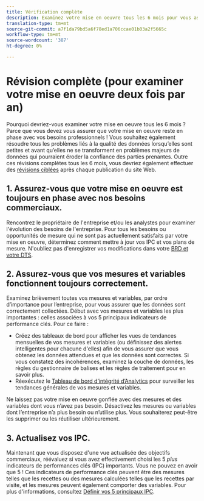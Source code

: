 ```yaml
---
title: Vérification complète
description: Examinez votre mise en oeuvre tous les 6 mois pour vous assurer que l’alignement se poursuit avec les besoins de l’entreprise et les IPC.
translation-type: tm+mt
source-git-commit: a7f1da79bd5a6f78ed1a706ccae01b03a2f5665c
workflow-type: tm+mt
source-wordcount: '387'
ht-degree: 0%

---
```



# Révision complète (pour examiner votre mise en oeuvre deux fois par an)

Pourquoi devriez-vous examiner votre mise en oeuvre tous les 6 mois ? Parce que vous devez vous assurer que votre mise en oeuvre reste en phase avec vos besoins professionnels ! Vous souhaitez également résoudre tous les problèmes liés à la qualité des données lorsqu’elles sont petites et avant qu’elles ne se transforment en problèmes majeurs de données qui pourraient éroder la confiance des parties prenantes. Outre ces révisions complètes tous les 6 mois, vous devriez également effectuer des [révisions ciblées](/help/implement/review/focused-review.md) après chaque publication du site Web.

## 1. Assurez-vous que votre mise en oeuvre est toujours en phase avec nos besoins commerciaux.

Rencontrez le propriétaire de l&#39;entreprise et/ou les analystes pour examiner l&#39;évolution des besoins de l&#39;entreprise. Pour tous les besoins ou opportunités de mesure qui ne sont pas actuellement satisfaits par votre mise en oeuvre, déterminez comment mettre à jour vos IPC et vos plans de mesure. N&#39;oubliez pas d&#39;enregistrer vos modifications dans votre [BRD et votre DTS](https://experienceleague.adobe.com/docs/analytics-learn/tutorials/implementation/implementation-basics/creating-a-business-requirements-document.html?lang=en#implementation).

## 2. Assurez-vous que vos mesures et variables fonctionnent toujours correctement.

Examinez brièvement toutes vos mesures et variables, par ordre d’importance pour l’entreprise, pour vous assurer que les données sont correctement collectées. Début avec vos mesures et variables les plus importantes : celles associées à vos 5 principaux indicateurs de performance clés. Pour ce faire :

* Créez des tableaux de bord pour afficher les vues de tendances mensuelles de vos mesures et variables (ou définissez des alertes intelligentes pour chacune d&#39;elles) afin de vous assurer que vous obtenez les données attendues et que les données sont correctes. Si vous constatez des incohérences, examinez la couche de données, les règles du gestionnaire de balises et les règles de traitement pour en savoir plus.
* Réexécutez le [Tableau de bord d’intégrité d’Analytics](https://assets.adobe.com/public/9549dbe7-765a-4899-77b8-85cbba1a4252) pour surveiller les tendances générales de vos mesures et variables.

Ne laissez pas votre mise en oeuvre gonflée avec des mesures et des variables dont vous n’avez pas besoin. Désactivez les mesures ou variables dont l’entreprise n’a plus besoin ou n’utilise plus. Vous souhaiterez peut-être les supprimer ou les réutiliser ultérieurement.

## 3. Actualisez vos IPC.

Maintenant que vous disposez d&#39;une vue actualisée des objectifs commerciaux, réévaluez si vous avez effectivement choisi les 5 *plus* indicateurs de performances clés (IPC) importants. Vous ne pouvez en avoir que 5 ! Ces indicateurs de performance clés peuvent être des mesures telles que les recettes ou des mesures calculées telles que les recettes par visite, et les mesures peuvent également comporter des variables. Pour plus d&#39;informations, consultez [Définir vos 5 principaux IPC](/help/implement/review/define-kpis.md).
